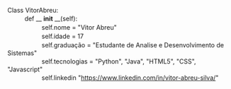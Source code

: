 
Class VitorAbreu:  
ﾠﾠﾠdef __ __init__ __(self):  
ﾠﾠﾠﾠﾠﾠself.nome = "Vitor Abreu"  
ﾠﾠﾠﾠﾠﾠself.idade = 17  
ﾠﾠﾠﾠﾠﾠself.graduação = "Estudante de Analise e Desenvolvimento de Sistemas"  
ﾠﾠﾠﾠﾠﾠself.tecnologias = "Python", "Java", "HTML5", "CSS", "Javascript"  
ﾠﾠﾠﾠﾠﾠself.linkedin "<https://www.linkedin.com/in/vitor-abreu-silva/>"  

    
